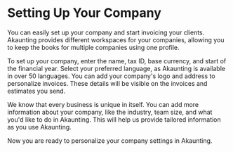 Setting Up Your Company
=========

You can easily set up your company and start invoicing your clients. Akaunting provides different workspaces for your companies, allowing you to keep the books for multiple companies using one profile.
 
To set up your company, enter the name, tax ID, base currency, and start of the financial year. Select your preferred language, as Akaunting is available in over 50 languages. You can add your company's logo and address to personalize invoices. These details will be visible on the invoices and estimates you send.

We know that every business is unique in itself. You can add more information about your company, like the industry, team size, and what you'd like to do in Akaunting. This will help us provide tailored information as you use Akaunting.

Now you are ready to personalize your company settings in Akaunting.